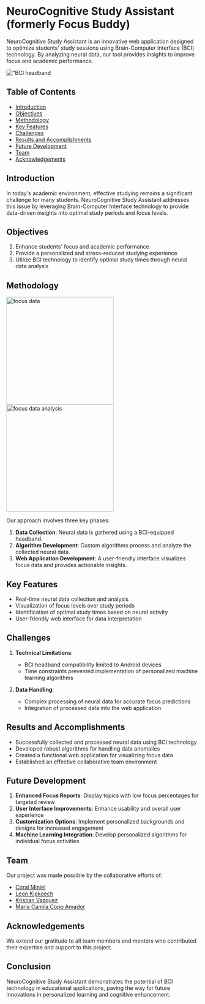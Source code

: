 # NeuroCognitive Study Assistant (formerly Focus Buddy)


NeuroCognitive Study Assistant is an innovative web application designed to optimize students' study sessions using Brain-Computer Interface (BCI) technology. By analyzing neural data, our tool provides insights to improve focus and academic performance.

!["BCI headband](https://github.com/user-attachments/assets/cb1ef702-79ad-49e0-bc37-76cb9066b5fc)

## Table of Contents

- [Introduction](#introduction)
- [Objectives](#objectives)
- [Methodology](#methodology)
- [Key Features](#key-features)
- [Challenges](#challenges)
- [Results and Accomplishments](#results-and-accomplishments)
- [Future Development](#future-development)
- [Team](#team)
- [Acknowledgements](#acknowledgements)

## Introduction

In today's academic environment, effective studying remains a significant challenge for many students. NeuroCognitive Study Assistant addresses this issue by leveraging Brain-Computer Interface technology to provide data-driven insights into optimal study periods and focus levels.

## Objectives

1. Enhance students' focus and academic performance
2. Provide a personalized and stress-reduced studying experience
3. Utilize BCI technology to identify optimal study times through neural data analysis

## Methodology
  <img src="https://github.com/user-attachments/assets/5c53e5fb-2de0-4653-87ba-a7bf6f8ad7ec" alt="focus data" height="280px">
  <img src="https://github.com/user-attachments/assets/d3fa6198-4d21-47c4-92fb-8cc238f3b383" alt="focus data analysis" height="280px">

Our approach involves three key phases:

1. **Data Collection**: Neural data is gathered using a BCI-equipped headband.
2. **Algorithm Development**: Custom algorithms process and analyze the collected neural data.
3. **Web Application Development**: A user-friendly interface visualizes focus data and provides actionable insights.

## Key Features

- Real-time neural data collection and analysis
- Visualization of focus levels over study periods
- Identification of optimal study times based on neural activity
- User-friendly web interface for data interpretation

## Challenges

1. **Technical Limitations**: 
   - BCI headband compatibility limited to Android devices
   - Time constraints prevented implementation of personalized machine learning algorithms

2. **Data Handling**: 
   - Complex processing of neural data for accurate focus predictions
   - Integration of processed data into the web application

## Results and Accomplishments

- Successfully collected and processed neural data using BCI technology
- Developed robust algorithms for handling data anomalies
- Created a functional web application for visualizing focus data
- Established an effective collaborative team environment

## Future Development

1. **Enhanced Focus Reports**: Display topics with low focus percentages for targeted review
2. **User Interface Improvements**: Enhance usability and overall user experience
3. **Customization Options**: Implement personalized backgrounds and designs for increased engagement
4. **Machine Learning Integration**: Develop personalized algorithms for individual focus activities

## Team

Our project was made possible by the collaborative efforts of:
- [Coral Miniel](https://www.linkedin.com/in/coral-miniel-17329218b/)
- [Leon Kipkoech](https://www.linkedin.com/in/leonkoech/)
- [Kristian Vazquez](https://www.linkedin.com/in/kristian-vazquez-0329b4244/)
- [Maria Camila Copo Amador](https://www.linkedin.com/in/camicopoa/)

## Acknowledgements

We extend our gratitude to all team members and mentors who contributed their expertise and support to this project.

## Conclusion

NeuroCognitive Study Assistant demonstrates the potential of BCI technology in educational applications, paving the way for future innovations in personalized learning and cognitive enhancement.
